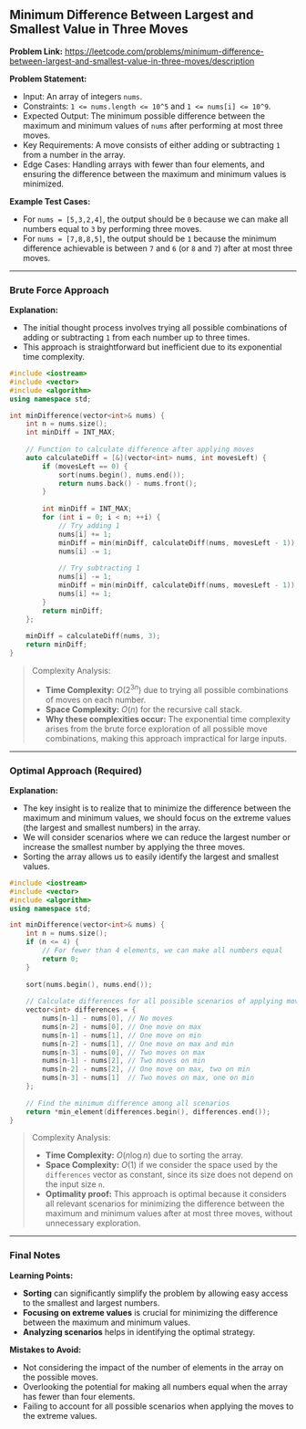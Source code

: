 ## Minimum Difference Between Largest and Smallest Value in Three Moves
**Problem Link:** https://leetcode.com/problems/minimum-difference-between-largest-and-smallest-value-in-three-moves/description

**Problem Statement:**
- Input: An array of integers `nums`.
- Constraints: `1 <= nums.length <= 10^5` and `1 <= nums[i] <= 10^9`.
- Expected Output: The minimum possible difference between the maximum and minimum values of `nums` after performing at most three moves.
- Key Requirements: A move consists of either adding or subtracting `1` from a number in the array.
- Edge Cases: Handling arrays with fewer than four elements, and ensuring the difference between the maximum and minimum values is minimized.

**Example Test Cases:**
- For `nums = [5,3,2,4]`, the output should be `0` because we can make all numbers equal to `3` by performing three moves.
- For `nums = [7,8,8,5]`, the output should be `1` because the minimum difference achievable is between `7` and `6` (or `8` and `7`) after at most three moves.

---

### Brute Force Approach
**Explanation:**
- The initial thought process involves trying all possible combinations of adding or subtracting `1` from each number up to three times.
- This approach is straightforward but inefficient due to its exponential time complexity.

```cpp
#include <iostream>
#include <vector>
#include <algorithm>
using namespace std;

int minDifference(vector<int>& nums) {
    int n = nums.size();
    int minDiff = INT_MAX;
    
    // Function to calculate difference after applying moves
    auto calculateDiff = [&](vector<int> nums, int movesLeft) {
        if (movesLeft == 0) {
            sort(nums.begin(), nums.end());
            return nums.back() - nums.front();
        }
        
        int minDiff = INT_MAX;
        for (int i = 0; i < n; ++i) {
            // Try adding 1
            nums[i] += 1;
            minDiff = min(minDiff, calculateDiff(nums, movesLeft - 1));
            nums[i] -= 1;
            
            // Try subtracting 1
            nums[i] -= 1;
            minDiff = min(minDiff, calculateDiff(nums, movesLeft - 1));
            nums[i] += 1;
        }
        return minDiff;
    };
    
    minDiff = calculateDiff(nums, 3);
    return minDiff;
}
```

> Complexity Analysis:
> - **Time Complexity:** $O(2^{3n})$ due to trying all possible combinations of moves on each number.
> - **Space Complexity:** $O(n)$ for the recursive call stack.
> - **Why these complexities occur:** The exponential time complexity arises from the brute force exploration of all possible move combinations, making this approach impractical for large inputs.

---

### Optimal Approach (Required)
**Explanation:**
- The key insight is to realize that to minimize the difference between the maximum and minimum values, we should focus on the extreme values (the largest and smallest numbers) in the array.
- We will consider scenarios where we can reduce the largest number or increase the smallest number by applying the three moves.
- Sorting the array allows us to easily identify the largest and smallest values.

```cpp
#include <iostream>
#include <vector>
#include <algorithm>
using namespace std;

int minDifference(vector<int>& nums) {
    int n = nums.size();
    if (n <= 4) {
        // For fewer than 4 elements, we can make all numbers equal
        return 0;
    }
    
    sort(nums.begin(), nums.end());
    
    // Calculate differences for all possible scenarios of applying moves
    vector<int> differences = {
        nums[n-1] - nums[0], // No moves
        nums[n-2] - nums[0], // One move on max
        nums[n-1] - nums[1], // One move on min
        nums[n-2] - nums[1], // One move on max and min
        nums[n-3] - nums[0], // Two moves on max
        nums[n-1] - nums[2], // Two moves on min
        nums[n-2] - nums[2], // One move on max, two on min
        nums[n-3] - nums[1]  // Two moves on max, one on min
    };
    
    // Find the minimum difference among all scenarios
    return *min_element(differences.begin(), differences.end());
}
```

> Complexity Analysis:
> - **Time Complexity:** $O(n \log n)$ due to sorting the array.
> - **Space Complexity:** $O(1)$ if we consider the space used by the `differences` vector as constant, since its size does not depend on the input size `n`.
> - **Optimality proof:** This approach is optimal because it considers all relevant scenarios for minimizing the difference between the maximum and minimum values after at most three moves, without unnecessary exploration.

---

### Final Notes

**Learning Points:**
- **Sorting** can significantly simplify the problem by allowing easy access to the smallest and largest numbers.
- **Focusing on extreme values** is crucial for minimizing the difference between the maximum and minimum values.
- **Analyzing scenarios** helps in identifying the optimal strategy.

**Mistakes to Avoid:**
- Not considering the impact of the number of elements in the array on the possible moves.
- Overlooking the potential for making all numbers equal when the array has fewer than four elements.
- Failing to account for all possible scenarios when applying the moves to the extreme values.